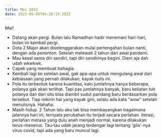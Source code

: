 ```yaml
---
title: Mei 2022
date: 2022-05-03T04:28:19.392Z
---
```

Mei!<!--more-->

* Datang akan pergi. Bulan lalu Ramadhan hadir menemani hari-hari, bulan ini kembali pergi.
* Dota 2 Major akan diselenggarakan mulai pertengahan bulan nanti, dengan ada penonton. Setelah melewati 2 tahun dari awal pandemi.
* Mau kesel sama diri sendiri, tapi diri sendirinya begini. Diem aja dah udah wkwkwk.
* Capek yang membuat bahagia.
* Kembali lagi ke setelan awal, gak apa-apa untuk mengulang awal dari kebiasaan yang pernah dilakukan, kayak nulis ini.
* Pola itu terbentuk karena kuantitas, kalo jumlahnya hanya beberapa, polanya gak akan terlihat. Tapi pas jumlahnya banyak, baru keliatan tuh polanya dan dari situ bisa diambil sudut pandang baru berdasarkan pola tersebut. Tiap mikirin hal yang kayak gini, selalu ada kata "wow" setelah menulisnya. Hahaha.
* Masih hidup. 2 Tahun lalu aku tak bisa membayangkan bagaimana jalannya hari ini, ternyata perubahan itu terjadi secara perlahan. Iterasi, perlahan merasa yang dulu aneh menjadi normal, karena dilakukan terus-menerus. Tau-tau udah jarang terdengar lagi tentang 'gila'-nya virus covid, tapi ada yang baru muncul lagi.